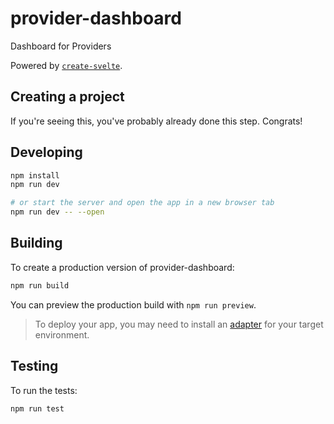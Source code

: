 # provider-dashboard
Dashboard for Providers

Powered by [`create-svelte`](https://github.com/sveltejs/kit/tree/master/packages/create-svelte).

## Creating a project

If you're seeing this, you've probably already done this step. Congrats!

## Developing
```bash
npm install
npm run dev

# or start the server and open the app in a new browser tab
npm run dev -- --open
```

## Building

To create a production version of provider-dashboard:

```bash
npm run build
```

You can preview the production build with `npm run preview`.

> To deploy your app, you may need to install an [adapter](https://kit.svelte.dev/docs/adapters) for your target environment.

## Testing
To run the tests:
```bash
npm run test
```

